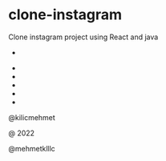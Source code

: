 # clone-instagram
Clone instagram project using  React and java


-
*
*
*
*
*
@kilicmehmet

@ 2022

@mehmetklllc
